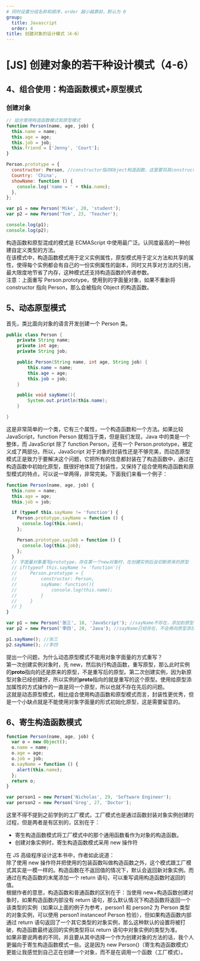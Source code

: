 ```yaml
---
# 同时设置分组名称和顺序，order 越小越靠前，默认为 0
group:
  title: Javascript
  order: 4
title: 创建对象的设计模式（4-6）
---
```


# [JS] 创建对象的若干种设计模式（4-6）

<a name="BT2Wt"></a>

## 4、组合使用：构造函数模式+原型模式

<a name="KwcFY"></a>

### 创建对象

```javascript
// 组合使用构造函数模式和原型模式
function Person(name, age, job) {
  this.name = name;
  this.age = age;
  this.job = job;
  this.friend = ['Jenny', 'Court'];
}

Person.prototype = {
  constructor: Person, //constructor指向Object构造函数，这里要将其constructor恢复为指向Person构造函数。
  Country: 'China',
  showName: function () {
    console.log('name = ' + this.name);
  },
};

var p1 = new Person('Mike', 20, 'student');
var p2 = new Person('Tom', 23, 'Teacher');

console.log(p1);
console.log(p2);
```

构造函数和原型混成的模式是 ECMAScript 中使用最广泛。认同度最高的一种创建自定义类型的方法。<br />在该模式中，构造函数模式用于定义实例属性，原型模式用于定义方法和共享的属性，使得每个实例都会有自己的一份实例属性的副本，同时又共享对方法的引用，最大限度地节省了内存，这种模式还支持构造函数的传递参数。<br />注意：上面重写 Person.prototype，使用到的字面量对象，如果不重新将 constructor 指向 Person，那么会被指向 Object 的构造函数。
<a name="US515"></a>

## 5、动态原型模式

首先，类比面向对象的语言开发创建一个 Person 类。

```java
public class Person {
    private String name;
    private int age;
    private String job;

    public Person(String name, int age, String job) {
        this.name = name;
        this.age = age;
        this.job = job;
    }

    public void sayName(){
        System.out.println(this.name);
    }

}
```

这是非常简单的一个类，它有三个属性，一个构造函数和一个方法。如果比较 JavaScript，function Person 就相当于类，但是我们发现，Java 中的类是一个整体，而 JavaScript 除了 function Person，还有一个 Person.prototype，被定义成了两部分。所以，JavaScript 对于对象的封装性还是不够完美，而动态原型模式正是致力于要解决这个问题，它把所有的信息都封装在了构造函数中，通过在构造函数中初始化原型，既很好地体现了封装性，又保持了组合使用构造函数和原型模式的特点，可以说一举两得，非常完美。下面我们来看一个例子：

```javascript
function Person(name, age, job) {
  this.name = name;
  this.age = age;
  this.job = job;

  if (typeof this.sayName != 'function') {
    Person.prototype.sayName = function () {
      console.log(this.name);
    };

    Person.prototype.sayJob = function () {
      console.log(this.job);
    };
  }
  // 字面量对象重写prototype，存在第一个new对象时，在创建实例后会切断原来的原型
  // if(typeof this.sayName != 'function'){
  //     Person.prototype = {
  //         constructor: Person,
  //         sayName: function(){
  //             console.log(this.name);
  //         }
  //     }
  // }
}

var p1 = new Person('张三', 18, 'JavaScript'); //sayName不存在，添加到原型
var p2 = new Person('李四', 20, 'Java'); //sayName已经存在，不会再向原型添加

p1.sayName(); //张三
p2.sayName(); //李四
```

提出一个问题，为什么动态原型模式不能用对象字面量的方式重写？<br />第一次创建实例对象时，先 new，然后执行构造函数，重写原型，那么此时实例的**proto**指向的还是原来的原型，不是重写后的原型。第二次创建实例，因为新原型对象已经创建好，所以实例的**proto**指向的就是重写的这个原型。使用给原型添加属性的方式操作的一直是同一个原型，所以也就不存在先后的问题。<br />这就是动态原型模式，相比组合使用构造函数和原型模式而言，封装性更优秀，但是一个小缺点就是不能使用对象字面量的形式初始化原型，这是需要留意的。
<a name="XPpHl"></a>

## 6、寄生构造函数模式

```javascript
function Person(name, age, job) {
  var o = new Object();
  o.name = name;
  o.age = age;
  o.job = job;
  o.sayName = function () {
    alert(this.name);
  };
  return o;
}

var person1 = new Person('Nicholas', 29, 'Software Engineer');
var person2 = new Person('Greg', 27, 'Doctor');
```

这里不得不提到之前学到的工厂模式，工厂模式也是通过函数封装对象实例创建的过程，但是两者是有区别的，区别在于：

- 寄生构造函数模式将工厂模式中的那个通用函数看作为对象的构造函数。
- 创建对象实例时，寄生构造函数模式采用 new 操作符

在 JS 高级程序设计这本书中，作者如此说道：<br />除了使用 new 操作符并把使用的包装函数叫做构造函数之外，这个模式跟工厂模式其实是一模一样的。构造函数在不返回值的情况下，默认会返回新对象实例。而通过在构造函数的末尾添加一个 return 语句，可以重写调用构造函数时返回的值。<br />根据作者的意思，构造函数和普通函数的区别在于：当使用 new+构造函数创建对象时，如果构造函数内部没有 return 语句，那么默认情况下构造函数将返回一个该类型的实例（如果以上面的例子为参考，person1 和 person2 为 Person 类型的对象实例，可以使用 person1 instanceof Person 检验），但如果构造函数内部通过 return 语句返回了一个其它类型的对象实例，那么这种默认的设置将被打破，构造函数最终返回的实例类型将以 return 语句中对象实例的类型为准。<br />如果非要说两者的不同，并且要从其中选择一个作为创建对象的方法的话，我个人更偏向于寄生构造函数模式一些。这是因为 new Person()（寄生构造函数模式）更能让我感觉到自己正在创建一个对象，而不是在调用一个函数（工厂模式）。
